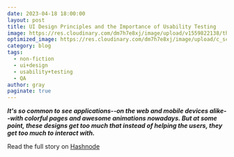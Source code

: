 ```yaml
---
date: 2023-04-18 18:00:00
layout: post
title: UI Design Principles and the Importance of Usability Testing
image: https://res.cloudinary.com/dm7h7e8xj/image/upload/v1559822138/theme9_v273a9.jpg
optimized_image: https://res.cloudinary.com/dm7h7e8xj/image/upload/c_scale,w_380/v1559822138/theme9_v273a9.jpg
category: blog
tags:
  - non-fiction
  - ui+design
  - usability+testing
  - QA
author: gray
paginate: true
---
```


***It's so common to see applications--on the web and mobile devices alike--with colorful pages and awesome animations nowadays. But at some point, these designs get too much that instead of helping the users, they get too much to interact with.***


Read the full story on <a href="https://digracesion.hashnode.dev/ui-design-principles-and-the-importance-of-usability-testing">Hashnode</a>